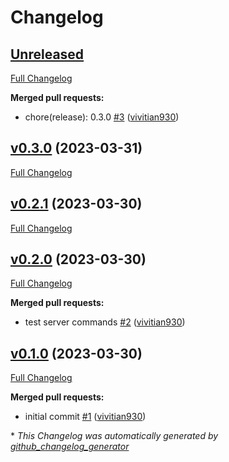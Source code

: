 # Changelog

## [Unreleased](https://github.com/vivitian930/discord-gpt-bot/tree/HEAD)

[Full Changelog](https://github.com/vivitian930/discord-gpt-bot/compare/v0.3.0...HEAD)

**Merged pull requests:**

- chore\(release\): 0.3.0 [\#3](https://github.com/vivitian930/discord-gpt-bot/pull/3) ([vivitian930](https://github.com/vivitian930))

## [v0.3.0](https://github.com/vivitian930/discord-gpt-bot/tree/v0.3.0) (2023-03-31)

[Full Changelog](https://github.com/vivitian930/discord-gpt-bot/compare/v0.2.1...v0.3.0)

## [v0.2.1](https://github.com/vivitian930/discord-gpt-bot/tree/v0.2.1) (2023-03-30)

[Full Changelog](https://github.com/vivitian930/discord-gpt-bot/compare/v0.2.0...v0.2.1)

## [v0.2.0](https://github.com/vivitian930/discord-gpt-bot/tree/v0.2.0) (2023-03-30)

[Full Changelog](https://github.com/vivitian930/discord-gpt-bot/compare/v0.1.0...v0.2.0)

**Merged pull requests:**

- test server commands [\#2](https://github.com/vivitian930/discord-gpt-bot/pull/2) ([vivitian930](https://github.com/vivitian930))

## [v0.1.0](https://github.com/vivitian930/discord-gpt-bot/tree/v0.1.0) (2023-03-30)

[Full Changelog](https://github.com/vivitian930/discord-gpt-bot/compare/2bdbdf6319ced82f1f6b28a61efb2d38c08818a1...v0.1.0)

**Merged pull requests:**

- initial commit [\#1](https://github.com/vivitian930/discord-gpt-bot/pull/1) ([vivitian930](https://github.com/vivitian930))



\* *This Changelog was automatically generated by [github_changelog_generator](https://github.com/github-changelog-generator/github-changelog-generator)*
